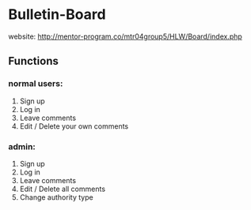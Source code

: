 # Bulletin-Board

website: http://mentor-program.co/mtr04group5/HLW/Board/index.php

## Functions
### normal users:
1. Sign up
2. Log in
3. Leave comments
4. Edit / Delete your own comments
### admin:
1. Sign up
2. Log in
3. Leave comments
4. Edit / Delete all comments
5. Change authority type 
